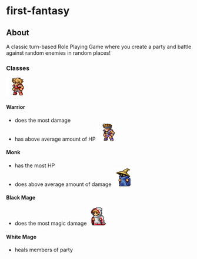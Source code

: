 # first-fantasy

## About
A classic turn-based Role Playing Game where you create a party and battle
against random enemies in random places!

### Classes
![alt text](img/warrior-standing.png)
#### Warrior
* does the most damage
* has above average amount of HP
![alt text](img/monk-standing.png)
#### Monk
* has the most HP
* does above average amount of damage
![alt text](img/black-mage-standing.png)
#### Black Mage
* does the most magic damage
![alt text](img/white-mage-standing.png)
#### White Mage
* heals members of party
